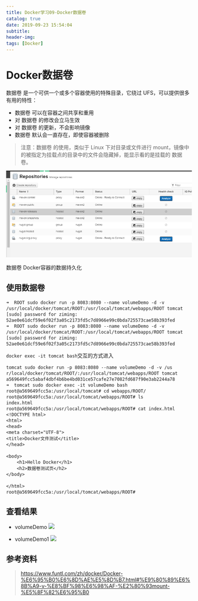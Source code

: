 ```yaml
---
title: Docker学习09-Docker数据卷
catalog: true
date: 2019-09-23 15:54:04
subtitle:
header-img:
tags: [Docker]
---
```

# Docker数据卷
数据卷 是一个可供一个或多个容器使用的特殊目录，它绕过 UFS，可以提供很多有用的特性：

- 数据卷 可以在容器之间共享和重用
- 对 数据卷 的修改会立马生效
- 对 数据卷 的更新，不会影响镜像
- 数据卷 默认会一直存在，即使容器被删除
> 注意：数据卷 的使用，类似于 Linux 下对目录或文件进行 mount，镜像中的被指定为挂载点的目录中的文件会隐藏掉，能显示看的是挂载的 数据卷。

![](1.png)

数据卷 Docker容器的数据持久化

## 使用数据卷
~~~
➜  ROOT sudo docker run -p 8083:8080 --name volumeDemo -d -v /usr/local/docker/tomcat/ROOT:/usr/local/tomcat/webapps/ROOT tomcat
[sudo] password for ziming: 
52ae0e61dcf59e6f02f3a05c2173fd5c7d8966e99c0bda725573cae58b393fed
➜  ROOT sudo docker run -p 8083:8080 --name volumeDemo -d -v /usr/local/docker/tomcat/ROOT:/usr/local/tomcat/webapps/ROOT tomcat
[sudo] password for ziming:
52ae0e61dcf59e6f02f3a05c2173fd5c7d8966e99c0bda725573cae58b393fed
~~~

`docker exec -it tomcat bash`交互的方式进入
~~~
tomcat sudo docker run -p 8083:8080 --name volumeDemo -d -v /us
r/local/docker/tomcat/ROOT/:/usr/local/tomcat/webapps/ROOT tomcat
a569649fcc5abaf4dbf4b6be4bd031ce57cafe27e7082fd687f90e3ab2244a78
➜  tomcat sudo docker exec -it volumeDemo bash
root@a569649fcc5a:/usr/local/tomcat# cd webapps/ROOT/
root@a569649fcc5a:/usr/local/tomcat/webapps/ROOT# ls
index.html
root@a569649fcc5a:/usr/local/tomcat/webapps/ROOT# cat index.html
<!DOCTYPE html>
<html>
<head>
<meta charset="UTF-8">
<title>Docker文件测试</title>
</head>

<body>
	<h1>Hello Docker</h1>
	<h2>数据卷测试页</h2>
</body>

</html>
root@a569649fcc5a:/usr/local/tomcat/webapps/ROOT#
~~~

## 查看结果
- volumeDemo
![](2.png)

- volumeDemo1
![](3.png)

## 参考资料
> https://www.funtl.com/zh/docker/Docker-%E6%95%B0%E6%8D%AE%E5%8D%B7.html#%E9%80%89%E6%8B%A9-v-%E8%BF%98%E6%98%AF-%E2%80%93mount-%E5%8F%82%E6%95%B0









